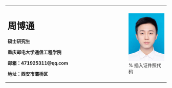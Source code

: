 <table border="0">
  <tr>
    <td width="75%">
      <h1>周博通</h1>
      <p><b>硕士研究生</b></p>
      <p><b>重庆邮电大学通信工程学院</b></p>
      <p><b>邮箱：471925311@qq.com</b></p>
      <p><b>地址：西安市灞桥区</b></p>
    </td>
    <td width="25%">
      <img src="/zhou.jpg" width="100%">      % 插入证件照代码
    </td>
  </tr>
</table>

